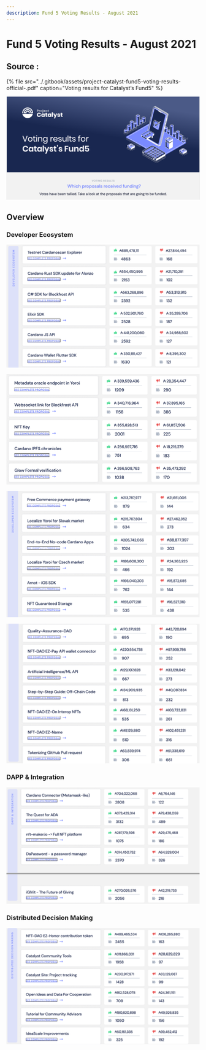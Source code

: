 ```yaml
---
description: Fund 5 Voting Results - August 2021
---
```


# Fund 5 Voting Results - August 2021

## Source :

{% file src="../.gitbook/assets/project-catalyst-fund5-voting-results-official-.pdf" caption="Voting results for Catalyst’s Fund5" %}

![Which proposals received funding ?](../.gitbook/assets/00.png)

## Overview

### Developer Ecosystem

![01 - Developer Ecosystem](../.gitbook/assets/01.png)

![02 - Developer Ecosystem](../.gitbook/assets/02.png)

![03 - Developer Ecosystem](../.gitbook/assets/03.png)

![04 - Developer Ecosystem](../.gitbook/assets/04.png)

### DAPP & Integration

![](../.gitbook/assets/05.png)

### Distributed Decision Making

![](../.gitbook/assets/06.png)







